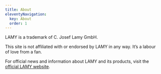 ```yaml
---
title: About
eleventyNavigation:
  key: About
  order: 1
---
```


LAMY is a trademark of C. Josef Lamy GmbH.

This site is not affiliated with or endorsed by LAMY in any way.
It’s a labour of love from a fan.

For official news and information about LAMY and its products,
visit the [official LAMY website](https://www.lamy.com/).
